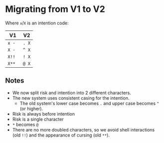 # Migrating from V1 to V2

Where `x`/`X` is an intention code:

| V1     | V2    |
|--------|-------|
| `x - ` | `. X` |
| `X - ` | `^ X` |
| `X!!`  | `! X` |
| `X**`  | `@ X` |

## Notes

- We now split risk and intention into 2 different characters.
- The new system uses consistent casing for the intention.
  * The old system's lower case becomes `.` and upper case becomes `^` (or higher).
- Risk is always before intention
- Risk is a single character
- `*` becomes `@`
- There are no more doubled characters, so we avoid shell interactions (old `!!`) and the appearance of cursing (old `**`).
